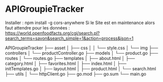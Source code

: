 # APIGroupieTracker
 
 Installer : npm install -g cors-anywhere
Si le Site est en maintenance alors faut attendre pour les données :  https://world.openfoodfacts.org/cgi/search.pl?search_terms=savon&search_simple=1&action=process&json=1


APIGroupieTracker
├── asset
│   ├── css
│   │   └── style.css
│   └── img
├── controllers
│   └── productController.go
├── models
│   └── product.go
├── routes
│   └── routes.go
├── templates
│   ├── about.html
│   ├── category.html
│   ├── favorites.html
│   ├── index.html
│   ├── initTemplates.go
│   ├── layout.html
│   ├── product.html
│   └── search.html
├── utils
│   └── httpClient.go
├── go.mod
├── go.sum
└── main.go


